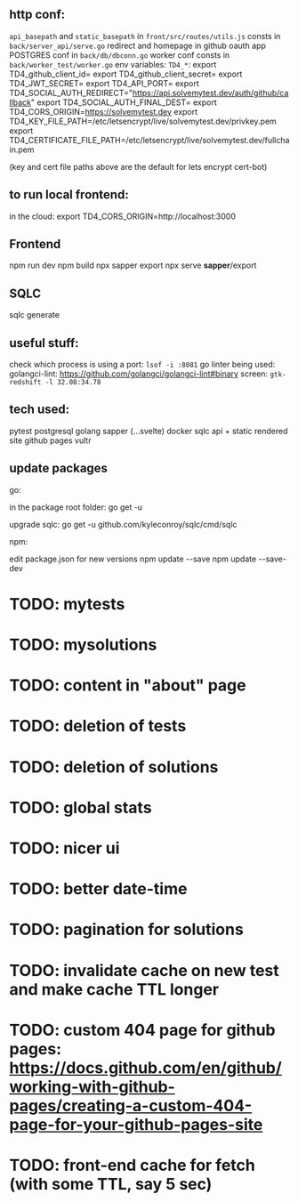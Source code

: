 http conf:
-----------
`api_basepath` and `static_basepath` in `front/src/routes/utils.js`
consts in `back/server_api/serve.go`
redirect and homepage in github oauth app
POSTGRES conf in `back/db/dbconn.go`
worker conf consts in `back/worker_test/worker.go`
env variables: `TD4_*`:
export TD4_github_client_id=
export TD4_github_client_secret=
export TD4_JWT_SECRET=
export TD4_API_PORT=
export TD4_SOCIAL_AUTH_REDIRECT="https://api.solvemytest.dev/auth/github/callback"
export TD4_SOCIAL_AUTH_FINAL_DEST=
export TD4_CORS_ORIGIN=https://solvemytest.dev
export TD4_KEY_FILE_PATH=/etc/letsencrypt/live/solvemytest.dev/privkey.pem
export TD4_CERTIFICATE_FILE_PATH=/etc/letsencrypt/live/solvemytest.dev/fullchain.pem

(key and cert file paths above are the default for lets encrypt cert-bot)

to run local frontend:
-------------------------
in the cloud:
export TD4_CORS_ORIGIN=http://localhost:3000 

Frontend
-----------
npm run dev
npm build
npx sapper export
npx serve __sapper__/export

SQLC
------------
sqlc generate

useful stuff:
----------------
check which process is using a port: `lsof -i :8081`
go linter being used: golangci-lint: https://github.com/golangci/golangci-lint#binary
screen: `gtk-redshift -l 32.08:34.78`


tech used:
--------------
pytest
postgresql
golang
sapper (...svelte)
docker
sqlc
api + static rendered site
github pages
vultr


update packages
---------------------
go:

in the package root folder:
go get -u

upgrade sqlc:
go get -u github.com/kyleconroy/sqlc/cmd/sqlc

npm:

edit package.json for new versions
npm update --save
npm update --save-dev


# TODO: mytests
# TODO: mysolutions
# TODO: content in "about" page
# TODO: deletion of tests
# TODO: deletion of solutions
# TODO: global stats
# TODO: nicer ui
# TODO: better date-time
# TODO: pagination for solutions
# TODO: invalidate cache on new test and make cache TTL longer
# TODO: custom 404 page for github pages: https://docs.github.com/en/github/working-with-github-pages/creating-a-custom-404-page-for-your-github-pages-site
# TODO: front-end cache for fetch (with some TTL, say 5 sec)




